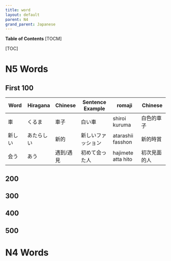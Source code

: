 ```yaml
---
title: word
layout: default
parent: N4
grand_parent: Japanese
---
```


**Table of Contents**
[TOCM]

[TOC]

# N5 Words
## First 100

| Word 	| Hiragana 	| Chinese | Sentence Example 	| romaji 	| Chinese 	|
|------	|----------	|---------|------------------	|--------	|---------	|
| 車   	|  くるま    | 車子    | 白い車     | shiroi kuruma | 白色的車子       |
|新しい　| あたらしい | 新的    | 新しいファッション | atarashii fasshon | 新的時賞|
|会う|あう|遇到/遇見|初めて会った人| hajimete atta hito| 初次見面的人


## 200

## 300

## 400

## 500



# N4 Words
